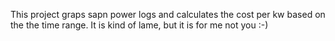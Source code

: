 This project graps sapn power logs and calculates the cost per kw based on the the time range.
It is kind of lame, but it is for me not you :-)
